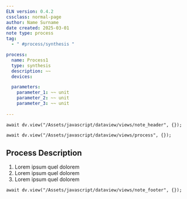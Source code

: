 ```yaml
---
ELN version: 0.4.2
cssclass: normal-page
author: Name Surname
date created: 2025-03-01
note type: process
tag: 
  - " #process/synthesis "

process:
  name: Process1
  type: synthesis
  description: ~~
  devices: 

  parameters:
    parameter_1: ~~ unit
    parameter_2: ~~ unit
    parameter_3: ~~ unit
    
---
```



```dataviewjs
await dv.view("/Assets/javascript/dataview/views/note_header", {});
```

```dataviewjs
await dv.view("/Assets/javascript/dataview/views/process", {});
```

## Process Description

1. Lorem ipsum quel dolorem
2. Lorem ipsum quel dolorem
3. Lorem ipsum quel dolorem


```dataviewjs
await dv.view("/Assets/javascript/dataview/views/note_footer", {});
```
